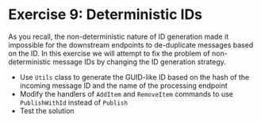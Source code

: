 # Exercise 9: Deterministic IDs

As you recall, the non-deterministic nature of ID generation made it impossible for the downstream endpoints to de-duplicate messages based on the ID. In this exercise we will attempt to fix the problem of non-deterministic message IDs by changing the ID generation strategy.  

- Use `Utils` class to generate the GUID-like ID based on the hash of the incoming message ID and the name of the processing endpoint
- Modify the handlers of `AddItem` and `RemoveItem` commands to use `PublishWithId` instead of `Publish`
- Test the solution

